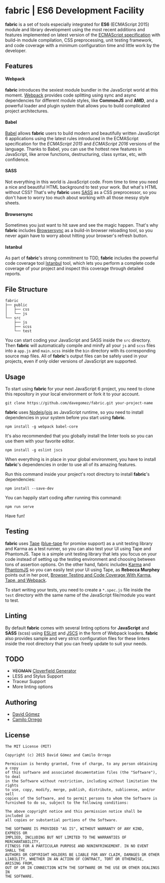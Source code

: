 # fabric | ES6 Development Facility

**fabric** is a set of tools especially integrated for **ES6** (ECMAScript 2015) module and library development using the most recent additions and features implemented on latest version of the [ECMAScript specification](http://www.ecma-international.org/publications/standards/Ecma-262.htm) with build-in module compilation, CSS preprocessing, unit testing framework, and code coverage with a minimum configuration time and little work by the developer.

## Features
#### Webpack
**fabric** introduces the sexiest module bundler in the JavaScript world at this moment. [Webpack](http://webpack.github.io/) provides code splitting using sync and async dependencies for different module styles, like **CommonJS** and **AMD**, and a powerful loader and plugin system that allows you to build complicated project architectures.

#### Babel
[Babel](https://babeljs.io/) allows **fabric** users to build modern and beautifully written JavaScript 6 applications using the latest rules introduced in the ECMAScript specification for the _ECMAScript 2015_ and _ECMAScript 2016_ versions of the language. Thanks to Babel, you can use the hottest new features in JavaScript, like arrow functions, destructuring, class syntax, etc, with confidence.

#### SASS
Not everything in this world is JavaScript code. From time to time you need a nice and beautiful HTML background to test your work. But what's HTML without CSS? That's why **fabric** uses [SASS](http://sass-lang.com/) as a CSS preprocessor, so you don't have to worry too much about working with all those messy style sheets.

#### Browsersync
Sometimes you just want to hit save and see the magic happen. That's why **fabric** includes [Browsersync](http://www.browsersync.io/) as a build-in browser reloading tool, so you never again have to worry about hitting your browser's refresh button.

#### Istanbul
As part of **fabric**'s strong commitment to TDD, **fabric** includes the powerful code coverage tool [Istanbul](https://github.com/gotwarlost/istanbul) tool, which lets you perform a complete code coverage of your project and inspect this coverage through detailed reports.

## File Structure

    fabric
    ├── public
    │   ├── css
    │   └── js
    └── src
        ├── js
        ├── scss
        └── test

You can start coding your JavaScript and SASS inside the ```src``` directory. Then **fabric** will automatically compile and minify all your ```js``` and ```scss``` files into a ```app.js``` and ```main.scss``` inside the ```bin``` directory with its corresponding source map files. All of **fabric**'s output files can be safely used in your projects, even if only older versions of JavaScript are supported.

## Usage
To start using **fabric** for your next JavaScript 6 project, you need to clone this repository in your local environment or fork it to your account.

    git clone https://github.com/davegomez/fabric.git your-project-name

**fabric** uses [Nodejs](https://nodejs.org/)/[iojs](https://iojs.org/en/index.html) as JavaScript runtime, so you need to install dependencies in your system before you start using **fabric**.

    npm install -g webpack babel-core

It's also recommended that you globally install the linter tools so you can use them with your favorite editor.

    npm install -g eslint jscs

When everything is in place in your global environment, you have to install **fabric**'s dependencies in order to use all of its amazing features.

Run this command inside your project's root directory to install **fabric**'s dependencies:

    npm install --save-dev

You can happily start coding after running this command:

    npm run serve

Have fun!

## Testing
**fabric** uses [Tape](https://github.com/substack/tape) ([blue-tape](https://github.com/spion/blue-tape) for promise support) as a unit testing library and Karma as a test runner, so you can also test your UI using Tape and PhantomJS. Tape is a simple unit testing library that lets you focus on your code instead of setting up the testing environment and choosing between tons of assertion options. On the other hand, fabric includes [Karma](http://karma-runner.github.io/0.13/index.html) and [PhantomJS](http://phantomjs.org/) so you can easily test your UI using Tape, as **Rebecca Murphey** points out in her post, [Browser Testing and Code Coverage With Karma, Tape, and Webpack](http://rmurphey.com/blog/2015/07/20/karma-webpack-tape-code-coverage/).

To start writing your tests, you need to create a ```*.spec.js``` file inside the ```test``` directory with the same name of the JavaScript file/module you want to test.

## Linting
By default **fabric** comes with several linting options for **JavaScript** and **SASS** (scss) using [ESLint](http://eslint.org/) and [JSCS](http://jscs.info/) in the form of Webpack loaders. **fabric** also provides sample and very strict configuration files for these linters inside the root directory that you can freely update to suit your needs.

## TODO
- ~~YEOMAN~~ [Cloverfield Generator](https://github.com/cloverfield-tools/cloverfield/)
- LESS and Stylus Support
- Traceur Support
- More linting options

## Authoring
- [David Gómez](https://github.com/davegomez)
- [Camilo Orrego](https://github.com/baldore)

## License
    The MIT License (MIT)

    Copyright (c) 2015 David Gómez and Camilo Orrego

    Permission is hereby granted, free of charge, to any person obtaining a copy
    of this software and associated documentation files (the "Software"), to deal
    in the Software without restriction, including without limitation the rights
    to use, copy, modify, merge, publish, distribute, sublicense, and/or sell
    copies of the Software, and to permit persons to whom the Software is
    furnished to do so, subject to the following conditions:

    The above copyright notice and this permission notice shall be included in
    all copies or substantial portions of the Software.

    THE SOFTWARE IS PROVIDED "AS IS", WITHOUT WARRANTY OF ANY KIND, EXPRESS OR
    IMPLIED, INCLUDING BUT NOT LIMITED TO THE WARRANTIES OF MERCHANTABILITY,
    FITNESS FOR A PARTICULAR PURPOSE AND NONINFRINGEMENT. IN NO EVENT SHALL THE
    AUTHORS OR COPYRIGHT HOLDERS BE LIABLE FOR ANY CLAIM, DAMAGES OR OTHER
    LIABILITY, WHETHER IN AN ACTION OF CONTRACT, TORT OR OTHERWISE, ARISING FROM,
    OUT OF OR IN CONNECTION WITH THE SOFTWARE OR THE USE OR OTHER DEALINGS IN
    THE SOFTWARE.
